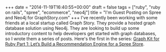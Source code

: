 +++
date = "2014-11-19T16:40:55+00:00"
draft = false
tags = ["ruby", "ruby on rails", "spree", "ecommerce", "neo4j"]
title = "I'm Guest Posting on Spree and Neo4j for GraphStory.com"
+++
I've recently been working with some friends at a local startup called Graph Story.  They provide a hosted graph database solution using Neo4j.  They are looking to build up some introductory content to help developers get started with graph databases, so I wrote them a series of posts.  Here's the first in the series: [Graph Kit for Ruby Part 1: Let’s Build a Recommendation Engine for a Spree Store](https://www.engineyard.com/blog/graph-kit-for-ruby-deployment-with-graph-story-engine-yard).
